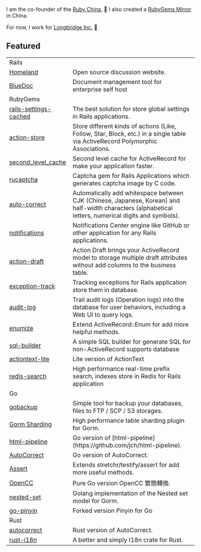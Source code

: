 I am the co-founder of the [Ruby China](https://ruby-china.org), 💎 I also created a [RubyGems Mirror](https://gems.ruby-china.com) in China. 

For now, I work for [Longbridge Inc.](https://longbridgeapp.com) 🌉

## Featured 

<table>
<tr>
	<td colspan="2">Rails</td>
</tr>
<tr>
<td><a href="https://github.com/ruby-china/homeland">Homeland</a></td>
<td>Open source discussion website.</td>
</tr>
<tr>
<td><a href="https://github.com/huacnlee/bluedoc">BlueDoc</a></td>
<td>Document management tool for enterprise self host</td>
</tr>
<tr>
<td colspan="2">RubyGems</td>
</tr>
<tr>
<td><a href="https://github.com/huacnlee/rails-settings-cached">rails-settings-cached</a></td>
<td>The best solution for store global settings in Rails applications.</td>
</tr>
<tr>
<td><a href="https://github.com/rails-engine/action-store">action-store</a></td>
<td>Store different kinds of actions (Like, Follow, Star, Block, etc.) in a single table via ActiveRecord Polymorphic Associations.</td>
</tr>
<tr>
<td><a href="https://github.com/hooopo/second_level_cache">second_level_cache</a></td>
<td>Second level cache for ActiveRecord for make your application faster.</td>
</tr>
<tr>
<td><a href="https://github.com/huacnlee/rucaptcha">rucaptcha</a></td>
<td>Captcha gem for Rails Applications which generates captcha image by C code.</td>
</tr>
<tr>
<td><a href="https://github.com/huacnlee/auto-correct">auto-correct</a></td>
<td>Automatically add whitespace between CJK (Chinese, Japanese, Korean) and half-width characters (alphabetical letters, numerical digits and symbols).</td>
</tr>
<tr>
<td><a href="https://github.com/rails-engine/notifications">notifications</a></td>
<td>Notifications Center engine like GitHub or other application for any Rails applications.</td>
</tr>
<tr>
<td><a href="https://github.com/rails-engine/action-draft">action-draft</a></td>
<td>Action Draft brings your ActiveRecord model to storage multiple draft attributes without add columns to the business table.</td>
</tr>
<tr>
<td><a href="https://github.com/rails-engine/exception-track">exception-track</a></td>
<td>Tracking exceptions for Rails application store them in database.</td>
</tr>
<tr>
<td><a href="https://github.com/rails-engine/audit-log">audit-log</a></td>
<td>Trail audit logs (Operation logs) into the database for user behaviors, including a Web UI to query logs.</td>
</tr>
<tr>
<td><a href="https://github.com/huacnlee/enumize">enumize</a></td>
<td>Extend ActiveRecord::Enum for add more helpful methods.</td>
</tr>
<tr>
<td><a href="https://github.com/huacnlee/sql-builder">sql-builder</a></td>
<td>A simple SQL builder for generate SQL for non-ActiveRecord supports database</td>
</tr>
<tr>
<td><a href="https://github.com/huacnlee/actiontext-lite">actiontext-lite</a></td>
<td>Lite version of ActionText</td>
</tr>
<tr>
<td><a href="https://github.com/huacnlee/redis-search">redis-search</a></td>
<td>High performance real-time prefix search, indexes store in Redis for Rails application</td>
</tr>
<tr>
<td colspan="2">Go</td>
</tr>
<tr>
<td><a href="https://github.com/huacnlee/gobackup">gobackup</a></td>
<td>Simple tool for backup your databases, files to FTP / SCP / S3 storages.</td>
</tr>
<tr>
<td><a href="https://github.com/go-gorm/sharding">Gorm Sharding</a></td>
<td>High performance table sharding plugin for Gorm.</td>
</tr>
<tr>
<td><a href="https://github.com/longbridgeapp/html-pipeline">html-pipeline</a></td>
<td>Go version of [html-pipeline](https://github.com/jch/html-pipeline).</td>
</tr>
<tr>
<td><a href="https://github.com/longbridgeapp/autocorrect">AutoCorrect</a></td>
<td>Go version of AutoCorrect.</td>
</tr>
<tr>
<td><a href="https://github.com/longbridgeapp/assert">Assert</a></td>
<td>Extends stretchr/testify/assert for add more useful methods.</td>
</tr>
	<tr>
<td><a href="https://github.com/longbridgeapp/opencc">OpenCC</a></td>
<td>Pure Go version OpenCC 繁簡轉換.</td>
</tr>
<tr>
<td><a href="https://github.com/longbridgeapp/nested-set">nested-set</a></td>
<td>Golang implementation of the Nested set model for Gorm.</td>
</tr>
<tr>
<td><a href="https://github.com/longbridgeapp/go-pinyin">go-pinyin</a></td>
<td>Forked version Pinyin for Go</td>
</tr>
<tr>
<td colspan="2">Rust</td>
</tr>
<tr>
<td><a href="https://github.com/huacnlee/autocorrect">autocorrect</a></td>
<td>Rust version of AutoCorrect.</td>
</tr>
<tr>
<td><a href="https://github.com/longbridgeapp/rust-i18n">rust-i18n</a></td>
<td>A better and simply I18n crate for Rust.</td>
</tr>
</tbody>
</table>
